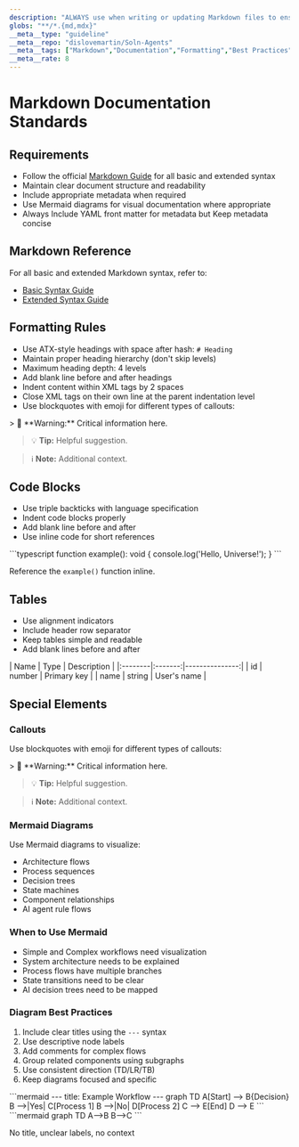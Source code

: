 ```yaml
---
description: "ALWAYS use when writing or updating Markdown files to ensure consistent formatting and readability. This rule enforces standardized Markdown practices across all documentation."
globs: "**/*.{md,mdx}"
__meta__type: "guideline"
__meta__repo: "dislovemartin/Soln-Agents"
__meta__tags: ["Markdown","Documentation","Formatting","Best Practices","Readability"]
__meta__rate: 8
---
```

# Markdown Documentation Standards

## Requirements

- Follow the official [Markdown Guide](mdc:https:/www.markdownguide.org) for all basic and extended syntax
- Maintain clear document structure and readability
- Include appropriate metadata when required
- Use Mermaid diagrams for visual documentation where appropriate
- Always Include YAML front matter for metadata but Keep metadata concise

## Markdown Reference

For all basic and extended Markdown syntax, refer to:
- [Basic Syntax Guide](mdc:https:/www.markdownguide.org/basic-syntax)
- [Extended Syntax Guide](mdc:https:/www.markdownguide.org/extended-syntax)

## Formatting Rules

- Use ATX-style headings with space after hash: `# Heading`
- Maintain proper heading hierarchy (don't skip levels)
- Maximum heading depth: 4 levels
- Add blank line before and after headings
- Indent content within XML tags by 2 spaces
- Close XML tags on their own line at the parent indentation level
- Use blockquotes with emoji for different types of callouts:

<example>
  > 🚨 **Warning:** Critical information here.

  > 💡 **Tip:** Helpful suggestion.

  > ℹ️ **Note:** Additional context.
</example>

## Code Blocks

- Use triple backticks with language specification
- Indent code blocks properly
- Add blank line before and after
- Use inline code for short references

<example>
```typescript
function example(): void {
  console.log('Hello, Universe!');
}
```

Reference the `example()` function inline.
</example>

## Tables

- Use alignment indicators
- Include header row separator
- Keep tables simple and readable
- Add blank lines before and after

<example>
| Name    | Type    | Description     |
|:--------|:-------:|---------------:|
| id      | number  | Primary key    |
| name    | string  | User's name    |
</example>

## Special Elements

### Callouts

Use blockquotes with emoji for different types of callouts:

<example>
> 🚨 **Warning:** Critical information here.

> 💡 **Tip:** Helpful suggestion.

> ℹ️ **Note:** Additional context.
</example>

### Mermaid Diagrams

Use Mermaid diagrams to visualize:
- Architecture flows
- Process sequences
- Decision trees
- State machines
- Component relationships
- AI agent rule flows

### When to Use Mermaid

- Simple and Complex workflows need visualization
- System architecture needs to be explained
- Process flows have multiple branches
- State transitions need to be clear
- AI decision trees need to be mapped

### Diagram Best Practices

1. Include clear titles using the `---` syntax
2. Use descriptive node labels
3. Add comments for complex flows
4. Group related components using subgraphs
5. Use consistent direction (TD/LR/TB)
6. Keep diagrams focused and specific

<example>
```mermaid
---
title: Example Workflow
---
graph TD
    A[Start] --> B{Decision}
    B -->|Yes| C[Process 1]
    B -->|No| D[Process 2]
    C --> E[End]
    D --> E
```
</example>

<example type="invalid">
```mermaid
graph TD
A-->B
B-->C
```

No title, unclear labels, no context
</example>